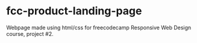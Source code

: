# fcc-product-landing-page
Webpage made using html/css for freecodecamp Responsive Web Design course, project #2.
